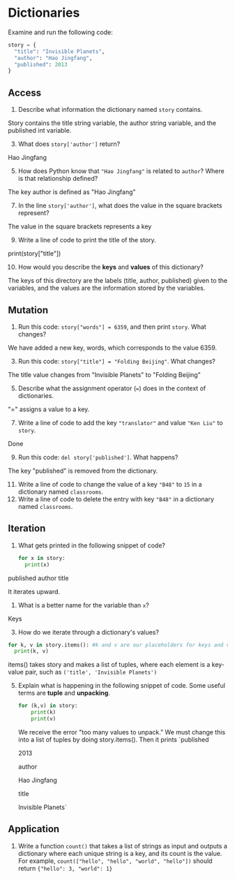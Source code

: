 # Dictionaries
Examine and run the following code:

```py
story = {
  "title": "Invisible Planets",
  "author": "Hao Jingfang",
  "published": 2013
}
```

## Access
1. Describe what information the dictionary named `story` contains.

  Story contains the title string variable, the author string variable, and the published int variable.

3. What does `story['author']` return?

  Hao Jingfang

5. How does Python know that `"Hao Jingfang"` is related to `author`? Where is that relationship defined?

  The key author is defined as "Hao Jingfang"

7. In the line `story['author']`, what does the value in the square brackets represent?

  The value in the square brackets represents a key

9. Write a line of code to print the title of the story.

  print(story["title"])

10. How would you describe the **keys** and **values** of this dictionary?

  The keys of this directory are the labels (title, author, published) given to the variables, and the values are the information stored by the variables.


## Mutation
1. Run this code: `story["words"] = 6359`, and then print `story`. What changes?

  We have added a new key, words, which corresponds to the value 6359.

3. Run this code: `story["title"] = "Folding Beijing"`. What changes?

  The title value changes from "Invisible Planets" to "Folding Beijing"
  
5. Describe what the assignment operator (`=`) does in the context of dictionaries.

  "=" assigns a value to a key.

7. Write a line of code to add the key `"translator"` and value `"Ken Liu"` to `story`.

  Done

9. Run this code: `del story['published']`. What happens?

  The key "published" is removed from the dictionary.
  
11. Write a line of code to change the value of a key `"B48"` to `15` in a dictionary named `classrooms`.
12. Write a line of code to delete the entry with key `"B48"` in a dictionary named `classrooms`.

## Iteration
1. What gets printed in the following snippet of code?
    ```py
    for x in story:
      print(x)
    ```
    
  published
  author
  title
  
  It iterates upward.
  
1. What is a better name for the variable than `x`?
  
  Keys

3. How do we iterate through a dictionary's values?

  ```py
  for k, v in story.items(): #k and v are our placeholders for keys and variables. They can be named anything.
    print(k, v)
  ```
  
  items() takes story and makes a list of tuples, where each element is a key-value pair, such as `('title', 'Invisible Planets')`

5. Explain what is happening in the following snippet of code. Some useful terms are **tuple** and **unpacking**.
    ```py
    for (k,v) in story:
        print(k)
        print(v)
    ```
    We receive the error "too many values to unpack." We must change this into a list of tuples by doing story.items(). Then it prints
    `published
    
    2013
    
    author
    
    Hao Jingfang
    
    title
    
    Invisible Planets`

## Application
1. Write a function `count()` that takes a list of strings as input and outputs a dictionary where each unique string is a key, and its count is the value. For example, `count(["hello", "hello", "world", "hello"])` should return `{"hello": 3, "world": 1}`


  ```py
  
  ```
